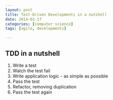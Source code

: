 ```yaml
---
layout: post
title: Test-Driven Developments in a nutshell
date: 2014-02-17 
categories: [computer science]
tags: [agile, developments]

---
```


TDD in a nutshell
---

1. Write a test
2. Watch the test fail
3. Write application logic - as simple as possible
4. Pass the test
5. Refactor, removing duplication
6. Pass the test again

